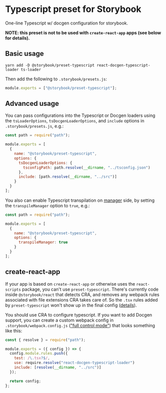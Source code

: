 # Typescript preset for Storybook

One-line Typescript w/ docgen configuration for storybook.

**NOTE: this preset is not to be used with `create-react-app` apps (see below for details).**

## Basic usage

```
yarn add -D @storybook/preset-typescript react-docgen-typescript-loader ts-loader
```

Then add the following to `.storybook/presets.js`:

```js
module.exports = ["@storybook/preset-typescript"];
```

## Advanced usage

You can pass configurations into the Typescript or Docgen loaders using the `tsLoaderOptions`, `tsDocgenLoaderOptions`, and `include` options in `.storybook/presets.js`, e.g.:

```js
const path = require("path");

module.exports = [
  {
    name: "@storybook/preset-typescript",
    options: {
      tsDocgenLoaderOptions: {
        tsconfigPath: path.resolve(__dirname, "../tsconfig.json")
      },
      include: [path.resolve(__dirname, "../src")]
    }
  }
];
```

You also can enable Typescript transpilation on [manager](https://storybook.js.org/docs/addons/writing-addons/) side, by setting the `transpileManager` option to `true`, e.g.:

```js
const path = require("path");

module.exports = [
  {
    name: "@storybook/preset-typescript",
    options: {
      transpileManager: true
    }
  }
];
```

## create-react-app

If your app is based on `create-react-app` or otherwise uses the `react-scripts` package, you can't use `preset-typescript`. There's currently code inside `@storybook/react` that detects CRA, and removes any webpack rules associated with file extensions CRA takes care of. So the `.tsx` rules added by `preset-typescript` won't show up in the final config ([details](https://github.com/storybookjs/presets/issues/20)).

You should use CRA to configure typescript. If you want to add Docgen support, you can create a custom webpack config in `.storybook/webpack.config.js` (["full control mode"](https://storybook.js.org/docs/configurations/custom-webpack-config/#full-control-mode)) that looks something like this:

```js
const { resolve } = require("path");

module.exports = ({ config }) => {
  config.module.rules.push({
    test: /\.tsx?$/,
    use: require.resolve("react-docgen-typescript-loader")
    include: [resolve(__dirname, "../src")]
  });

  return config;
};
```
